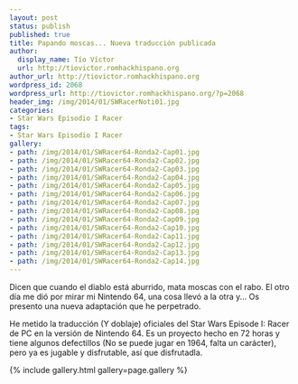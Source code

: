 ```yaml
---
layout: post
status: publish
published: true
title: Papando moscas... Nueva traducción publicada
author:
  display_name: Tío Víctor
  url: http://tiovictor.romhackhispano.org
author_url: http://tiovictor.romhackhispano.org
wordpress_id: 2068
wordpress_url: http://tiovictor.romhackhispano.org/?p=2068
header_img: /img/2014/01/SWRacerNoti01.jpg
categories:
- Star Wars Episodio I Racer
tags:
- Star Wars Episodio I Racer
gallery:
- path: /img/2014/01/SWRacer64-Ronda2-Cap01.jpg
- path: /img/2014/01/SWRacer64-Ronda2-Cap02.jpg
- path: /img/2014/01/SWRacer64-Ronda2-Cap03.jpg
- path: /img/2014/01/SWRacer64-Ronda2-Cap04.jpg
- path: /img/2014/01/SWRacer64-Ronda2-Cap05.jpg
- path: /img/2014/01/SWRacer64-Ronda2-Cap06.jpg
- path: /img/2014/01/SWRacer64-Ronda2-Cap07.jpg
- path: /img/2014/01/SWRacer64-Ronda2-Cap08.jpg
- path: /img/2014/01/SWRacer64-Ronda2-Cap09.jpg
- path: /img/2014/01/SWRacer64-Ronda2-Cap10.jpg
- path: /img/2014/01/SWRacer64-Ronda2-Cap11.jpg
- path: /img/2014/01/SWRacer64-Ronda2-Cap12.jpg
- path: /img/2014/01/SWRacer64-Ronda2-Cap13.jpg
- path: /img/2014/01/SWRacer64-Ronda2-Cap14.jpg
---
```

Dicen que cuando el diablo está aburrido, mata moscas con el rabo. El otro día 
me dió por mirar mi Nintendo 64, una cosa llevó a la otra y... Os presento una 
nueva adaptación que he perpetrado.

He metido la traducción (Y doblaje) oficiales del Star Wars Episode I: Racer de 
PC en la versión de Nintendo 64. Es un proyecto hecho en 72 horas y tiene algunos 
defectillos (No se puede jugar en 1964, falta un carácter), pero ya es jugable y 
disfrutable, así que disfrutadla.

{% include gallery.html gallery=page.gallery %}
